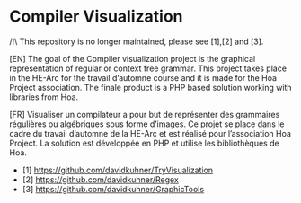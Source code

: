 Compiler Visualization
======================

/!\ This repository is no longer maintained, please see [1],[2] and [3].

[EN]
The goal of the Compiler visualization project is the graphical representation of regular or context free 
grammar. This project takes place in the HE-Arc for the travail d’automne course and it is made for the 
Hoa Project association. The finale product is a PHP based solution working with libraries from Hoa. 

[FR]
Visualiser un compilateur a pour but de représenter des grammaires régulières ou algébriques sous forme 
d’images. Ce projet se place dans le cadre du travail d’automne de la HE-Arc et est réalisé pour 
l’association Hoa Project. La solution est développée en PHP et utilise les bibliothèques de Hoa.

* [1] https://github.com/davidkuhner/TryVisualization
* [2] https://github.com/davidkuhner/Regex
* [3] https://github.com/davidkuhner/GraphicTools
